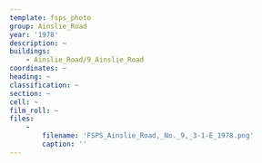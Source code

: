 ```yaml
---
template: fsps_photo
group: Ainslie_Road
year: '1978'
description: ~
buildings:
    - Ainslie_Road/9_Ainslie_Road
coordinates: ~
heading: ~
classification: ~
section: ~
cell: ~
film_roll: ~
files:
    -
        filename: 'FSPS_Ainslie_Road,_No._9,_3-1-E_1978.png'
        caption: ''
---
```

